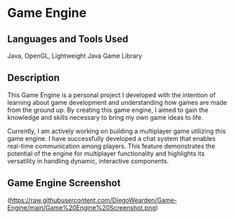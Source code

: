 # Game Engine

## Languages and Tools Used
Java, OpenGL, Lightweight Java Game Library

## Description

This Game Engine is a personal project I developed with the intention of learning about game development and understanding how games are made from the ground up. By creating this game engine, I aimed to gain the knowledge and skills necessary to bring my own game ideas to life.

Currently, I am actively working on building a multiplayer game utilizing this game engine. I have successfully developed a chat system that enables real-time communication among players. This feature demonstrates the potential of the engine for multiplayer functionality and highlights its versatility in handling dynamic, interactive components.

## Game Engine Screenshot
(https://raw.githubusercontent.com/DiegoWearden/Game-Engine/main/Game%20Engine%20Screenshot.png)
